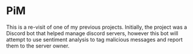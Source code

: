 # PiM
This is a re-visit of one of my previous projects. Initially, the project was a Discord bot that helped manage discord servers, however this bot will attempt to use sentiment analysis to tag malicious messages and report them to the server owner.
